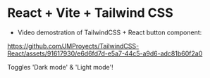 # React + Vite + Tailwind CSS

- Video demostration of TailwindCSS + React button component:

https://github.com/JMProyects/TailwindCSS-React/assets/91617930/e6d6fd7d-e5a7-44c5-a9d6-adc81b60f2a0

Toggles 'Dark mode' & 'Light mode'!
